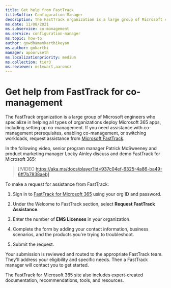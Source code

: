```yaml
---
title: Get help from FastTrack
titleSuffix: Configuration Manager
description: The FastTrack organization is a large group of Microsoft engineers who specialize in helping all types of organizations deploy Microsoft 365
ms.date: 11/08/2021
ms.subservice: co-management
ms.service: configuration-manager
ms.topic: how-to
author: gowdhamankarthikeyan
ms.author: gokarthi
manager: apoorvseth
ms.localizationpriority: medium
ms.collection: tier3
ms.reviewer: mstewart,aaroncz 
---
```


# Get help from FastTrack for co-management

The FastTrack organization is a large group of Microsoft engineers who specialize in helping all types of organizations deploy Microsoft 365 apps, including setting up co-management. If you need assistance with co-management prerequisites, enabling co-management, or switching workloads, request assistance from [Microsoft FastTrack](https://microsoft.com/fasttrack/).

In the following video, senior program manager Patrick McSweeney and product marketing manager Locky Ainley discuss and demo FastTrack for Microsoft 365:

> [!VIDEO https://aka.ms/docs/player?id=937c04ef-6325-4a86-ba49-6ff7b7838aeb]

To make a request for assistance from FastTrack:

1. Sign in to [FastTrack for Microsoft 365](https://www.microsoft.com/fasttrack/microsoft-365/security) using your org ID and password.

2. Under the Welcome to FastTrack section, select **Request FastTrack Assistance**.

3. Enter the number of **EMS Licenses** in your organization.

4. Complete the form by adding your contact information, business scenarios, and the products you're trying to troubleshoot.

5. Submit the request.

Your submission is reviewed and routed to the appropriate FastTrack team. They'll address your eligibility and specific needs. Then a FastTrack manager will contact you to get started.

The FastTrack for Microsoft 365 site also includes expert-created documentation, recommendations, tools, and resources.
